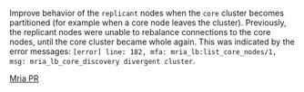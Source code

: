 Improve behavior of the `replicant` nodes when the `core` cluster becomes partitioned (for example when a core node leaves the cluster).
Previously, the replicant nodes were unable to rebalance connections to the core nodes, until the core cluster became whole again.
This was indicated by the error messages: `[error] line: 182, mfa: mria_lb:list_core_nodes/1, msg: mria_lb_core_discovery divergent cluster`.

[Mria PR](https://github.com/emqx/mria/pull/123/files)
